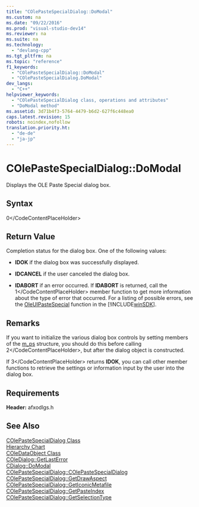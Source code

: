 ```yaml
---
title: "COlePasteSpecialDialog::DoModal"
ms.custom: na
ms.date: "09/22/2016"
ms.prod: "visual-studio-dev14"
ms.reviewer: na
ms.suite: na
ms.technology: 
  - "devlang-cpp"
ms.tgt_pltfrm: na
ms.topic: "reference"
f1_keywords: 
  - "COlePasteSpecialDialog::DoModal"
  - "COlePasteSpecialDialog.DoModal"
dev_langs: 
  - "C++"
helpviewer_keywords: 
  - "COlePasteSpecialDialog class, operations and attributes"
  - "DoModal method"
ms.assetid: 3d71b4f3-5764-4479-b6d2-627f6c448ea0
caps.latest.revision: 15
robots: noindex,nofollow
translation.priority.ht: 
  - "de-de"
  - "ja-jp"
---
```

# COlePasteSpecialDialog::DoModal
Displays the OLE Paste Special dialog box.  
  
## Syntax  
  
<CodeContentPlaceHolder>0\</CodeContentPlaceHolder>  
## Return Value  
 Completion status for the dialog box. One of the following values:  
  
-   **IDOK** if the dialog box was successfully displayed.  
  
-   **IDCANCEL** if the user canceled the dialog box.  
  
-   **IDABORT** if an error occurred. If **IDABORT** is returned, call the <CodeContentPlaceHolder>1\</CodeContentPlaceHolder> member function to get more information about the type of error that occurred. For a listing of possible errors, see the [OleUIPasteSpecial](http://msdn.microsoft.com/library/windows/desktop/ms694512) function in the [!INCLUDE[winSDK](../vs140/includes/winsdk_md.md)].  
  
## Remarks  
 If you want to initialize the various dialog box controls by setting members of the [m_ps](../vs140/colepastespecialdialog--m_ps.md) structure, you should do this before calling <CodeContentPlaceHolder>2\</CodeContentPlaceHolder>, but after the dialog object is constructed.  
  
 If <CodeContentPlaceHolder>3\</CodeContentPlaceHolder> returns **IDOK**, you can call other member functions to retrieve the settings or information input by the user into the dialog box.  
  
## Requirements  
 **Header:** afxodlgs.h  
  
## See Also  
 [COlePasteSpecialDialog Class](../vs140/colepastespecialdialog-class.md)   
 [Hierarchy Chart](../vs140/hierarchy-chart.md)   
 [COleDataObject Class](../vs140/coledataobject-class.md)   
 [COleDialog::GetLastError](../vs140/coledialog--getlasterror.md)   
 [CDialog::DoModal](../vs140/cdialog--domodal.md)   
 [COlePasteSpecialDialog::COlePasteSpecialDialog](../vs140/colepastespecialdialog--colepastespecialdialog.md)   
 [COlePasteSpecialDialog::GetDrawAspect](../vs140/colepastespecialdialog--getdrawaspect.md)   
 [COlePasteSpecialDialog::GetIconicMetafile](../vs140/colepastespecialdialog--geticonicmetafile.md)   
 [COlePasteSpecialDialog::GetPasteIndex](../vs140/colepastespecialdialog--getpasteindex.md)   
 [COlePasteSpecialDialog::GetSelectionType](../vs140/colepastespecialdialog--getselectiontype.md)